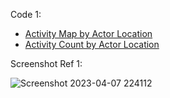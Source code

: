   Code 1:  
  
  <panel>
      <html>
        <ul id="tabs" class="nav nav-tabs">
          <li class="active">
            <a href="" class="toggle-tab" data-toggle="tab" data-elements="tab_activityMap">Activity Map by Actor Location</a>
          </li>
          <li>
            <a href="" class="toggle-tab" data-toggle="tab" data-elements="tab_activityCount">Activity Count by Actor Location</a>
          </li>
        </ul>
      </html>
    </panel>
    
  Screenshot Ref 1:  
    
    

![Screenshot 2023-04-07 224112](https://user-images.githubusercontent.com/125336591/230649503-bae3ca82-4528-4112-b03a-449d15d2d615.png)
